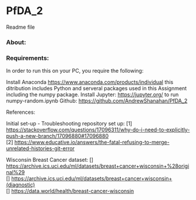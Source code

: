 # PfDA_2

Readme file

### About:


### Requirements:
In order to run this on your PC, you require the following:

Install Anaconda https://www.anaconda.com/products/individual this ditribution includes Python and serveral packages used in this Assignment including the numpy package.
Install Jupyter: https://jupyter.org/ to run numpy-random.ipynb
Github: https://github.com/AndrewShanahan/PfDA_2








References:

Initial set-up - Troubleshooting repository set up:
[1] https://stackoverflow.com/questions/17096311/why-do-i-need-to-explicitly-push-a-new-branch/17096880#17096880<br>
[2] https://www.educative.io/answers/the-fatal-refusing-to-merge-unrelated-histories-git-error<br>

Wisconsin Breast Cancer dataset:
[] https://archive.ics.uci.edu/ml/datasets/breast+cancer+wisconsin+%28original%29<br>
[] https://archive.ics.uci.edu/ml/datasets/breast+cancer+wisconsin+(diagnostic)<br>
[] https://data.world/health/breast-cancer-wisconsin<br>

